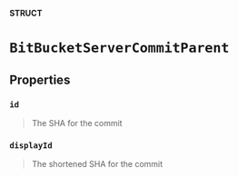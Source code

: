 **STRUCT**

# `BitBucketServerCommitParent`

## Properties
### `id`

> The SHA for the commit

### `displayId`

> The shortened SHA for the commit
